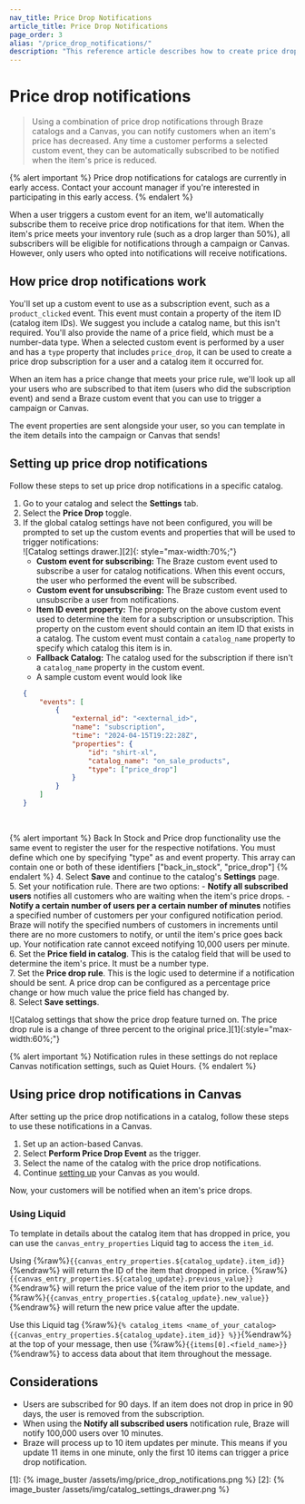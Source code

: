 ```yaml
---
nav_title: Price Drop Notifications
article_title: Price Drop Notifications
page_order: 3
alias: "/price_drop_notifications/"
description: "This reference article describes how to create price drop notifications in Braze catalogs."
---
```


# Price drop notifications

> Using a combination of price drop notifications through Braze catalogs and a Canvas, you can notify customers when an item's price has decreased. Any time a customer performs a selected custom event, they can be automatically subscribed to be notified when the item's price is reduced.

{% alert important %}
Price drop notifications for catalogs are currently in early access. Contact your account manager if you're interested in participating in this early access.
{% endalert %}

When a user triggers a custom event for an item, we'll automatically subscribe them to receive price drop notifications for that item. When the item's price meets your inventory rule (such as a drop larger than 50%), all subscribers will be eligible for notifications through a campaign or Canvas. However, only users who opted into notifications will receive notifications. 

## How price drop notifications work

You'll set up a custom event to use as a subscription event, such as a `product_clicked` event. This event must contain a property of the item ID (catalog item IDs). We suggest you include a catalog name, but this isn't required. You'll also provide the name of a price field, which must be a number-data type. When a selected custom event is performed by a user and has a `type` property that includes `price_drop`, it can be used to create a price drop subscription for a user and a catalog item it occurred for.

When an item has a price change that meets your price rule, we'll look up all your users who are subscribed to that item (users who did the subscription event) and send a Braze custom event that you can use to trigger a campaign or Canvas.

The event properties are sent alongside your user, so you can template in the item details into the campaign or Canvas that sends!

## Setting up price drop notifications

Follow these steps to set up price drop notifications in a specific catalog.

1. Go to your catalog and select the **Settings** tab.<br>
2. Select the **Price Drop** toggle.<br>
3. If the global catalog settings have not been configured, you will be prompted to set up the custom events and properties that will be used to trigger notifications:
    <br> ![Catalog settings drawer.][2]{: style="max-width:70%;"}
    - **Custom event for subscribing:** The Braze custom event used to subscribe a user for catalog notifications. When this event occurs, the user who performed the event will be subscribed.
    - **Custom event for unsubscribing:** The Braze custom event used to unsubscribe a user from notifications.
    - **Item ID event property:** The property on the above custom event used to determine the item for a subscription or unsubscription. This property on the custom event should contain an item ID that exists in a catalog. The custom event must contain a `catalog_name` property to specify which catalog this item is in.
    - **Fallback Catalog:** The catalog used for the subscription if there isn't a `catalog_name` property in the custom event.
    - A sample custom event would look like
    ```json
    {
        "events": [
            {
                "external_id": "<external_id>",
                "name": "subscription",
                "time": "2024-04-15T19:22:28Z",
                "properties": {
                    "id": "shirt-xl",
                    "catalog_name": "on_sale_products",
                    "type": ["price_drop"]
                }
            }
        ]
    }
    ```
    <br>
{% alert important %}
Back In Stock and Price drop functionality use the same event to register the user for the respective notifations. You must define which one by specifying "type" as and event property. This array can contain one or both of these identifiers ["back_in_stock", "price_drop"]
{% endalert %}
4. Select **Save** and continue to the catalog's **Settings** page.<br>
5. Set your notification rule. There are two options:
    - **Notify all subscribed users** notifies all customers who are waiting when the item's price drops.
    - **Notify a certain number of users per a certain number of minutes** notifies a specified number of customers per your configured notification period. Braze will notify the specified numbers of customers in increments until there are no more customers to notify, or until the item's price goes back up. Your notification rate cannot exceed notifying 10,000 users per minute.
6. Set the **Price field in catalog**. This is the catalog field that will be used to determine the item's price. It must be a number type.<br>
7. Set the **Price drop rule**. This is the logic used to determine if a notification should be sent. A price drop can be configured as a percentage price change or how much value the price field has changed by.<br>
8. Select **Save settings**.

![Catalog settings that show the price drop feature turned on. The price drop rule is a change of three percent to the original price.][1]{:style="max-width:60%;"}

{% alert important %}
Notification rules in these settings do not replace Canvas notification settings, such as Quiet Hours.
{% endalert %}

## Using price drop notifications in Canvas

After setting up the price drop notifications in a catalog, follow these steps to use these notifications in a Canvas.

1. Set up an action-based Canvas.
2. Select **Perform Price Drop Event** as the trigger.
3. Select the name of the catalog with the price drop notifications.
4. Continue [setting up]({{site.baseurl}}/user_guide/engagement_tools/canvas/create_a_canvas/create_a_canvas/) your Canvas as you would.

Now, your customers will be notified when an item's price drops.

### Using Liquid

To template in details about the catalog item that has dropped in price, you can use the `canvas_entry_properties` Liquid tag to access the `item_id`. 

Using {%raw%}``{{canvas_entry_properties.${catalog_update}.item_id}}``{%endraw%} will return the ID of the item that dropped in price. {%raw%}``{{canvas_entry_properties.${catalog_update}.previous_value}}``{%endraw%} will return the price value of the item prior to the update, and {%raw%}``{{canvas_entry_properties.${catalog_update}.new_value}}``{%endraw%} will return the new price value after the update. 

Use this Liquid tag {%raw%}``{% catalog_items <name_of_your_catalog> {{canvas_entry_properties.${catalog_update}.item_id}} %}}``{%endraw%} at the top of your message, then use {%raw%}`{{items[0].<field_name>}}`{%endraw%} to access data about that item throughout the message.

## Considerations

- Users are subscribed for 90 days. If an item does not drop in price in 90 days, the user is removed from the subscription.
- When using the **Notify all subscribed users** notification rule, Braze will notify 100,000 users over 10 minutes.
- Braze will process up to 10 item updates per minute. This means if you update 11 items in one minute, only the first 10 items can trigger a price drop notification.

[1]: {% image_buster /assets/img/price_drop_notifications.png %}
[2]: {% image_buster /assets/img/catalog_settings_drawer.png %}
